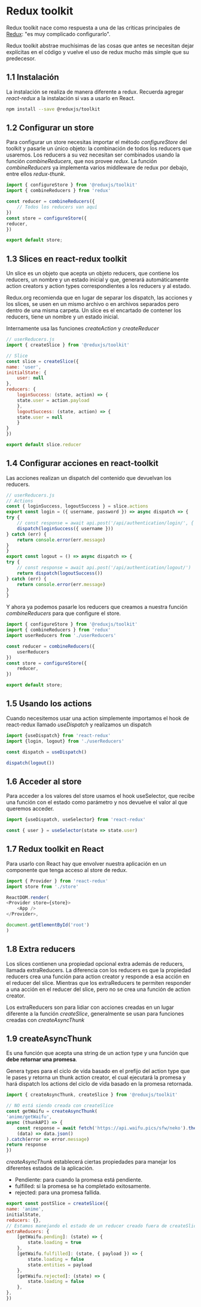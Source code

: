 # Redux toolkit

Redux toolkit nace como respuesta a una de las críticas principales de [Redux](../Redux/1.-Redux.md):
"es muy complicado configurarlo".

Redux toolkit abstrae muchísimas de las cosas que antes se necesitan
dejar explícitas en el código y vuelve el uso de redux mucho más simple
que su predecesor.

## 1.1 Instalación

La instalación se realiza de manera diferente a redux. Recuerda agregar
*react-redux* a la instalación si vas a usarlo en React.

``` bash
npm install --save @reduxjs/toolkit
```

## 1.2 Configurar un store

Para configurar un store necesitas importar el método *configureStore*
del toolkit y pasarle un único objeto: la combinación de todos los
reducers que usaremos. Los reducers a su vez necesitan ser combinados
usando la función *combineReducers*, que nos provee *redux*. La función
*combineReducers* ya implementa varios middleware de redux por debajo,
entre ellos *redux-thunk*.

``` javascript
import { configureStore } from '@reduxjs/toolkit'
import { combineReducers } from 'redux'

const reducer = combineReducers({
    // Todos los reducers van aquí
})
const store = configureStore({
reducer,
})

export default store;
```

## 1.3 Slices en react-redux toolkit

Un slice es un objeto que acepta un objeto reducers, que contiene los
reducers, un nombre y un estado inicial y que, generará automáticamente
action creators y action types correspondientes a los reducers y al
estado.

Redux.org recomienda que en lugar de separar los dispatch, las acciones
y los slices, se usen en un mismo archivo o en archivos separados pero
dentro de una misma carpeta. Un slice es el encartado de contener los
reducers, tiene un nombre y un estado inicial.

Internamente usa las funciones *createAction* y *createReducer*

``` javascript
// userReducers.js
import { createSlice } from '@reduxjs/toolkit'

// Slice
const slice = createSlice({
name: 'user',
initialState: {
    user: null
},
reducers: {
    loginSuccess: (state, action) => {
    state.user = action.payload
    },
    logoutSuccess: (state, action) => {
    state.user = null
    }
}
})

export default slice.reducer
```

## 1.4 Configurar acciones en react-toolkit

Las acciones realizan un dispatch del contenido que devuelvan los
reducers.

``` javascript
// userReducers.js
// Actions
const { loginSuccess, logoutSuccess } = slice.actions
export const login = ({ username, password }) => async dispatch => {
try {
    // const response = await api.post('/api/authentication/login/', { username, password })
    dispatch(loginSuccess({ username }))
} catch (err) {
    return console.error(err.message)
}
}
export const logout = () => async dispatch => {
try {
    // const response = await api.post('/api/authentication/logout/')
    return dispatch(logoutSuccess())
} catch (err) {
    return console.error(err.message)
}
}
```

Y ahora ya podemos pasarle los reducers que creamos a nuestra función
*combineReducers* para que configure el store.

``` javascript
import { configureStore } from '@reduxjs/toolkit'
import { combineReducers } from 'redux'
import userReducers from './userReducers'

const reducer = combineReducers({
    userReducers
})
const store = configureStore({
    reducer,
})

export default store;
```

## 1.5 Usando los actions

Cuando necesitemos usar una action simplemente importamos el hook de
react-redux llamado *useDispatch* y realizamos un dispatch

``` javascript
import {useDispatch} from 'react-redux'
import {login, logout} from './userReducers'

const dispatch = useDispatch()

dispatch(logout())
```

## 1.6 Acceder al store

Para acceder a los valores del store usamos el hook useSelector, que
recibe una función con el estado como parámetro y nos devuelve el valor
al que queremos acceder.

``` javascript
import {useDispatch, useSelector} from 'react-redux'

const { user } = useSelector(state => state.user)
```

## 1.7 Redux toolkit en React

Para usarlo con React hay que envolver nuestra aplicación en un
componente que tenga acceso al store de redux.

``` javascript
import { Provider } from 'react-redux'
import store from './store'

ReactDOM.render(
<Provider store={store}>
    <App />
</Provider>,

document.getElementById('root')
)
```

## 1.8 Extra reducers

Los slices contienen una propiedad opcional extra además de reducers,
llamada extraReducers. La diferencia con los reducers es que la
propiedad reducers crea una función para action creator y responde a esa
acción en el reducer del slice. Mientras que los extraReducers te
permiten responder a una acción en el reducer del slice, pero no se crea
una función de action creator.

Los extraReducers son para lidiar con acciones creadas en un lugar
diferente a la función *createSlice*, generalmente se usan para
funciones creadas con *createAsyncThunk*

## 1.9 createAsyncThunk

Es una función que acepta una string de un action type y una función que
**debe retornar una promesa**.

Genera types para el ciclo de vida basado en el prefijo del action type
que le pases y retorna un thunk action creator, el cual ejecutará la
promesa y hará dispatch los actions del ciclo de vida basado en la
promesa retornada.

``` javascript
import { createAsyncThunk, createSlice } from '@reduxjs/toolkit'

// NO está siendo creada con createSlice
const getWaifu = createAsyncThunk(
'anime/getWaifu',
async (thunkAPI) => {
    const response = await fetch('https://api.waifu.pics/sfw/neko').then(
    (data) => data.json()
).catch(error => error.message)
return response
})
```

*createAsyncThunk* establecerá ciertas propiedades para manejar los
diferentes estados de la aplicación.

-   Pendiente: para cuando la promesa está pendiente.
-   fulfilled: si la promesa se ha completado exitosamente.
-   rejected: para una promesa fallida.

``` javascript
export const postSlice = createSlice({
name: 'anime',
initialState,
reducers: {},
// Estamos manejando el estado de un reducer creado fuera de createSlice
extraReducers: {
    [getWaifu.pending]: (state) => {
        state.loading = true
    },
    [getWaifu.fulfilled]: (state, { payload }) => {
        state.loading = false
        state.entities = payload
    },
    [getWaifu.rejected]: (state) => {
        state.loading = false
    },
},
})
```
